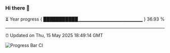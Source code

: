 ### Hi there 👋

⏳ Year progress { ███████████▁▁▁▁▁▁▁▁▁▁▁▁▁▁▁▁▁▁▁ } 36.93 %

---

⏰ Updated on Thu, 15 May 2025 18:49:14 GMT

![Progress Bar CI](https://github.com/IshwaranRudhara/GIT-ACTION/workflows/Progress%20Bar%20CI/badge.svg)
